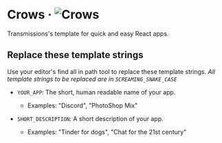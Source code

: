 # Crows &middot; ![Crows](https://img.shields.io/badge/Made%20with-Crows-black?logo=react&logoColor=white)

Transmissions's template for quick and easy React apps.

## Replace these template strings

Use your editor's find all in path tool to replace these template strings.
_All template strings to be replaced are in `SCREAMING_SNAKE_CASE`_

- `YOUR_APP`: The short, human readable name of your app.
  - Examples: "Discord", "PhotoShop Mix"

- `SHORT_DESCRIPTION`: A short description of your app.
  - Examples: "Tinder for dogs", "Chat for the 21st century"
